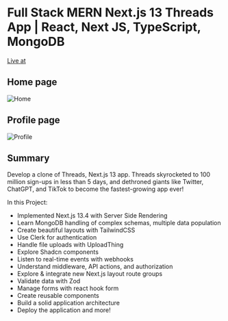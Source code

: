 # Full Stack MERN Next.js 13 Threads App | React, Next JS, TypeScript, MongoDB

[Live at](https://threads-self-alpha.vercel.app/)

## Home page
![Home](https://i.ibb.co/Z1sqzhq/Screenshot-2023-08-07-205234.png)

## Profile page
![Profile](https://i.ibb.co/KDC6GYg/Screenshot-2023-08-07-205305.png)

## Summary
Develop a clone of Threads, Next.js 13 app. Threads skyrocketed to 100 million sign-ups in less than 5 days, and dethroned giants like Twitter, ChatGPT, and TikTok to become the fastest-growing app ever!

In this Project:
- Implemented Next.js 13.4 with Server Side Rendering
- Learn MongoDB handling of complex schemas, multiple data population
- Create beautiful layouts with TailwindCSS
- Use Clerk for authentication
- Handle file uploads with UploadThing
- Explore Shadcn components
- Listen to real-time events with webhooks
- Understand middleware, API actions, and authorization
- Explore & integrate new Next.js layout route groups
- Validate data with Zod
- Manage forms with react hook form
- Create reusable components
- Build a solid application architecture
- Deploy the application and more!
